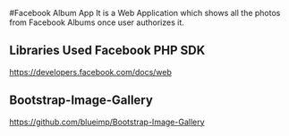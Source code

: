 #Facebook Album App
It is a Web Application which shows all the photos from Facebook Albums once user authorizes it.

Libraries Used
Facebook PHP SDK
-----------------
https://developers.facebook.com/docs/web

Bootstrap-Image-Gallery
-----------------
https://github.com/blueimp/Bootstrap-Image-Gallery

